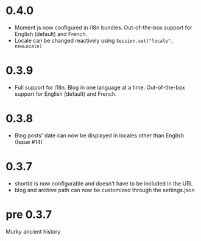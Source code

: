 
0.4.0
=====

* Moment js now configured in i18n bundles. Out-of-the-box support for English (default) and French.
* Locale can be changed reactively using `Session.set("locale", newLocale)`

0.3.9
=====

* Full support for i18n. Blog in one language at a time. Out-of-the-box support for English (default) and French.

0.3.8
=====

* Blog posts' date can now be displayed in locales other than English (Issue #14)

0.3.7
=====

* shortId is now configurable and doesn't have to be included in the URL
* blog and archive path can now be customized through the settings.json

pre 0.3.7
=========

Murky ancient history
